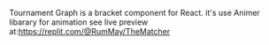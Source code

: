Tournament Graph is a bracket component for React.
it's use Animer libarary for animation
see live preview at:https://replit.com/@RumMay/TheMatcher
